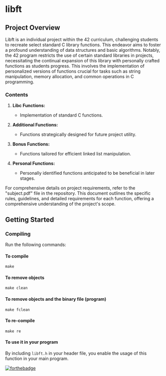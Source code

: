 # libft

## Project Overview
Libft is an individual project within the 42 curriculum, challenging students to recreate select standard C library functions. This endeavor aims to foster a profound understanding of data structures and basic algorithms. Notably, the 42 program restricts the use of certain standard libraries in projects, necessitating the continual expansion of this library with personally crafted functions as students progress. This involves the implementation of personalized versions of functions crucial for tasks such as string manipulation, memory allocation, and common operations in C programming.

### Contents
1. **Libc Functions:**
   - Implementation of standard C functions.

2. **Additional Functions:**
   - Functions strategically designed for future project utility.

3. **Bonus Functions:**
   - Functions tailored for efficient linked list manipulation.

4. **Personal Functions:**
   - Personally identified functions anticipated to be beneficial in later stages.

For comprehensive details on project requirements, refer to the "subject.pdf" file in the repository. This document outlines the specific rules, guidelines, and detailed requirements for each function, offering a comprehensive understanding of the project's scope.

## Getting Started

### Compiling
Run the following commands:

#### To compile
```
make
```
#### To remove objects
```
make clean
```
#### To remove objects and the binary file (program)
```
make fclean
```
#### To re-compile
```
make re
```
#### To use it in your program
By including `libft.h` in your header file, you enable the usage of this function in your main program.

[![forthebadge](https://forthebadge.com/images/featured/featured-built-with-love.svg)](https://forthebadge.com) 

